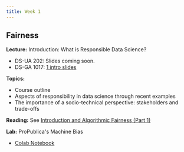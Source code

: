 ```yaml
---
title: Week 1
---
```


## Fairness

**Lecture:** Introduction: What is Responsible Data Science?

* DS-UA 202: Slides coming soon.
* DS-GA 1017: [1 intro slides](../../../assets/1_Intro.pdf)

**Topics:**

* Course outline
* Aspects of responsibility in data science through recent examples
* The importance of a socio-technical perspective: stakeholders and trade-offs

**Reading:** See [Introduction and Algorithmic Fairness (Part 1)](../../../assets/fairness_reader_weeks1&2.pdf)

**Lab:** ProPublica's Machine Bias

* [Colab Notebook](https://colab.research.google.com/drive/1B6IGg0yy8N5acAV2wrWEOw8O9XFNA7Ec?usp=sharing)

